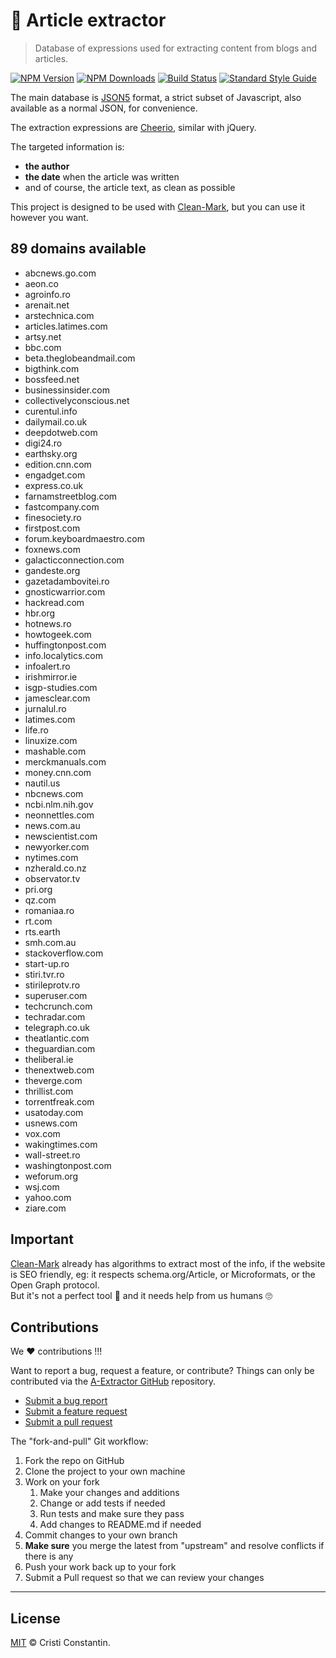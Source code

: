 # 📃 Article extractor

  > Database of expressions used for extracting content from blogs and articles.

  [![NPM Version][npm-image]][npm-url]
  [![NPM Downloads][downloads-image]][downloads-url]
  [![Build Status][build-image]][build-url]
  [![Standard Style Guide][style-image]][style-url]


The main database is [JSON5](http://json5.org) format, a strict subset of Javascript, also available as a normal JSON, for convenience.

The extraction expressions are [Cheerio](https://cheerio.js.org), similar with jQuery.

The targeted information is:
- **the author**
- **the date** when the article was written
- and of course, the article text, as clean as possible

This project is designed to be used with [Clean-Mark](https://github.com/croqaz/clean-mark), but you can use it however you want.

<div id="marker" markdown="1">

## 89 domains available

* abcnews.go.com
* aeon.co
* agroinfo.ro
* arenait.net
* arstechnica.com
* articles.latimes.com
* artsy.net
* bbc.com
* beta.theglobeandmail.com
* bigthink.com
* bossfeed.net
* businessinsider.com
* collectivelyconscious.net
* curentul.info
* dailymail.co.uk
* deepdotweb.com
* digi24.ro
* earthsky.org
* edition.cnn.com
* engadget.com
* express.co.uk
* farnamstreetblog.com
* fastcompany.com
* finesociety.ro
* firstpost.com
* forum.keyboardmaestro.com
* foxnews.com
* galacticconnection.com
* gandeste.org
* gazetadambovitei.ro
* gnosticwarrior.com
* hackread.com
* hbr.org
* hotnews.ro
* howtogeek.com
* huffingtonpost.com
* info.localytics.com
* infoalert.ro
* irishmirror.ie
* isgp-studies.com
* jamesclear.com
* jurnalul.ro
* latimes.com
* life.ro
* linuxize.com
* mashable.com
* merckmanuals.com
* money.cnn.com
* nautil.us
* nbcnews.com
* ncbi.nlm.nih.gov
* neonnettles.com
* news.com.au
* newscientist.com
* newyorker.com
* nytimes.com
* nzherald.co.nz
* observator.tv
* pri.org
* qz.com
* romaniaa.ro
* rt.com
* rts.earth
* smh.com.au
* stackoverflow.com
* start-up.ro
* stiri.tvr.ro
* stirileprotv.ro
* superuser.com
* techcrunch.com
* techradar.com
* telegraph.co.uk
* theatlantic.com
* theguardian.com
* theliberal.ie
* thenextweb.com
* theverge.com
* thrillist.com
* torrentfreak.com
* usatoday.com
* usnews.com
* vox.com
* wakingtimes.com
* wall-street.ro
* washingtonpost.com
* weforum.org
* wsj.com
* yahoo.com
* ziare.com

</div>

## Important

[Clean-Mark](https://github.com/croqaz/clean-mark) already has algorithms to extract most of the info, if the website is SEO friendly, eg: it respects schema.org/Article, or Microformats, or the Open Graph protocol.<br>
But it's not a perfect tool 🤖  and it needs help from us humans 🙄

## Contributions

We ❤️ contributions !!!

Want to report a bug, request a feature, or contribute? Things can only be contributed via the [A-Extractor GitHub](https://github.com/croqaz/a-extractor) repository.

* [Submit a bug report](https://github.com/croqaz/a-extractor/issues?labels=bug)
* [Submit a feature request](https://github.com/croqaz/a-extractor/issues?labels=enhancement)
* [Submit a pull request](https://github.com/croqaz/a-extractor/pulls)

The "fork-and-pull" Git workflow:

1. Fork the repo on GitHub
2. Clone the project to your own machine
3. Work on your fork
    1. Make your changes and additions
    2. Change or add tests if needed
    3. Run tests and make sure they pass
    4. Add changes to README.md if needed
4. Commit changes to your own branch
5. **Make sure** you merge the latest from "upstream" and resolve conflicts if there is any
6. Push your work back up to your fork
7. Submit a Pull request so that we can review your changes

-----

## License

[MIT](LICENSE) © Cristi Constantin.


[npm-image]: https://img.shields.io/npm/v/a-extractor.svg
[npm-url]: https://www.npmjs.com/package/a-extractor
[downloads-image]: https://img.shields.io/npm/dm/a-extractor.svg
[downloads-url]: https://npmjs.org/package/a-extractor
[build-image]: https://travis-ci.org/croqaz/a-extractor.svg?branch=master
[build-url]: https://travis-ci.org/croqaz/a-extractor
[style-image]: https://img.shields.io/badge/code_style-standard-brightgreen.svg
[style-url]: https://standardjs.com
